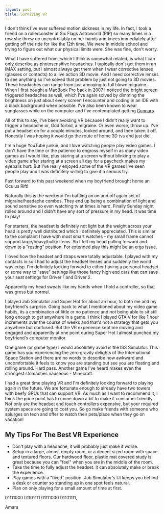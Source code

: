 ```yaml
---
layout: post
title: Surviving VR
---
```


I don't think I've ever suffered motion sickness in my life. In fact, I took a friend on a rollercoaster at Six Flags Astroworld (RIP) so many times in a row she threw up uncontrollably on her hands and knees immediately after getting off the ride for like the 12th time. We were in middle school and trying to figure out what our physical limits were. She was fine, don't worry.

What I have suffered from, which I think is somewhat related, is what I can only describe as photosensitive headaches. I typically don't get them in an IMAX setting, but I almost always get them when I wear corrective lenses (glasses or contacts) to a live action 3D movie. And I need corrective lenses to see anything so I've solved that problem by just not going to 3D movies. These headaches can range from just annoying to full blown migraine. When I first bought a MacBook Pro back in 2007 I noticed the bright screen triggered headaches as well, which I've again solved by dimming the brightness on just about every screen I encounter and coding in an IDE with a black background when possible. I've also been known to wear sunglasses while on the computer and I've contemplated getting [Gunnars](https://www.amazon.com/dp/B00HGAWJME/ref=twister_B00R4PKBH6?_encoding=UTF8&th=1).

All of this to say, I've been avoiding VR because I didn't really want to trigger a headache or, God forbid, a migraine. Or even worse, throw up. I've put a headset on for a couple minutes, looked around, and then taken it off. Honestly I was hoping it would go the route of home 3D tvs and just die. 

I'm a huge YouTube junkie, and I love watching people play video games. I don't have the time or the patience to engross myself in as many video games as I would like, plus staring at a screen without blinking to play a video game after staring at a screen all day for a paycheck makes my eyeballs hurt. But I've really enjoyed some of the VR games I've seen people play and I was definitely willing to give it a serious try. 

Fast forward to this past weekend when my boyfriend brought home an Oculus Rift!

Naturally this is the weekend I'm battling an on and off again set of migraine/headache combos. They end up being a combination of light and sound sensitive so even watching tv at times is hard. Finally Sunday night rolled around and I didn't have any sort of pressure in my head. It was time to play!

For starters, the headset is definitely not light but the weight across your head is pretty well distributed which I definitely appreciated. This is similar to the complaint I have with most smart watches - my small frame cannot support large/heavy/bulky items. So I felt my head pulling forward and down to a "resting" position. For extended play this might be an ergo issue.

I loved how the headset and straps were totally adjustable. I played with my contacts in so I had to adjust the headset lenses and suddenly the world was crisp. I'm definitely looking forward to either having a personal headset or some way to "save" settings like those fancy high end cars that can save your seat settings for Driver 1 and Driver 2. 

Apparently my head sweats like my hands when I hold a controller, so that was gross but normal. 

I played Job Simulator and Super Hot for about an hour, to both me and my boyfriend's surprise. Going back to what I mentioned about my video game habits, its a combination of little or no patience and not being able to sit still long enough to get anywhere in a game. I think I played GTA V for like 1 hour increments over the course of weeks and that's not a strategy that gets you anywhere but confused. But the VR experience kept me moving and engaged and apparently at one point during Super Hot I almost punched my boyfriend's computer monitor. 

One game (or game type) I would absolutely avoid is the ISS Simulator. This game has you experiencing the zero gravity delights of the International Space Station and there are no words to describe how awkward and uncomfortable it feels to know you are standing but see you are floating and rolling around. Hard pass. Another game I've heard makes even the strongest stomaches nauseous - Minecraft.

I had a great time playing VR and I'm definitely looking forward to playing again in the future. We are fortunate enough to already have two towers with beefy GPUs that can support VR. As much as I want to recommend it, I think the price point has to come down a bit to make it consumer friendly. Not only are the headset and touch controllers expensive, but your required system specs are going to cost you. So go make friends with someone who splurges on tech and offer to watch their pets/place when they go on vacation!

## My Tips For The Best VR Experience

* Don't play with a headache, it will probably just make it worse.
* Setup in a large, almost empty room, or a decent sized room with space and textured floors. Our hardwood floor, plastic mat covered study is great because you can "feel" when you are in the middle of the room.
* Take the time to fully adjust the headset. It can absolutely make or break the experience.
* Play games with a "fixed" position. Job Simulator's UI keeps you behind a desk or counter so standing up in one spot feels natural. 
* Plan on only playing for a small amount of time at first. 


01111000 01101111 01111000 01101111,

Amara
